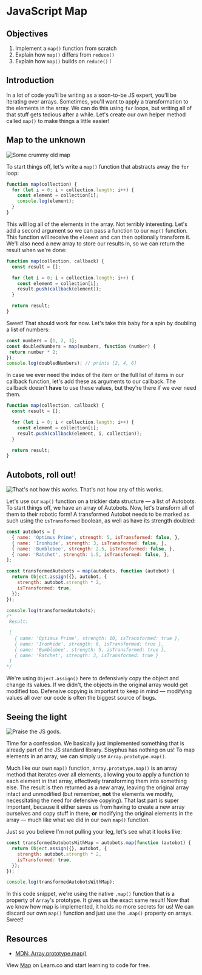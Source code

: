 # JavaScript Map

## Objectives

1. Implement a `map()` function from scratch
2. Explain how `map()` differs from `reduce()`
3. Explain how `map()` builds on `reduce()` l

## Introduction
In a lot of code you'll be writing as a soon-to-be JS expert, you'll be iterating over arrays. Sometimes, you'll want to apply a transformation to the elements in the array. We can do this using `for` loops, but writing all of that stuff gets tedious after a while. Let's create our own helper method called `map()` to make things a little easier!

## Map to the unknown
![Some crummy old map](https://i.ytimg.com/vi/gKVIWyj2QnU/maxresdefault.jpg)

To start things off, let's write a `map()` function that abstracts away the `for` loop:

```js
function map(collection) {
  for (let i = 0; i < collection.length; i++) {
    const element = collection[i];
    console.log(element);
  }
}
```

This will log all of the elements in the array. Not terribly interesting. Let's add a second argument so we can pass a function to our `map()` function. This function will receive the `element` and can then optionally transform it. We'll also need a new array to store our results in, so we can return the result when we're done:

```js
function map(collection, callback) {
  const result = [];

  for (let i = 0; i < collection.length; i++) {
    const element = collection[i];
    result.push(callback(element));
  }

  return result;
}
```

Sweet! That should work for now. Let's take this baby for a spin by doubling a list of numbers:

```js
const numbers = [1, 2, 3];
const doubledNumbers = map(numbers, function (number) {
 return number * 2;
});
console.log(doubledNumbers); // prints [2, 4, 6]
```

In case we ever need the index of the item or the full list of items in our callback function, let's add these as arguments to our callback. The callback doesn't **have** to use these values, but they're there if we ever need them.

```js
function map(collection, callback) {
  const result = [];

  for (let i = 0; i < collection.length; i++) {
    const element = collection[i];
    result.push(callback(element, i, collection));
  }

  return result;
}
```

## Autobots, roll out!
![That's not how this works. That's not how any of this works.](https://media.giphy.com/media/RjBKvVNcf4xH2/giphy.gif)

Let's use our `map()` function on a trickier data structure — a list of Autobots. To start things off, we have an array of Autobots. Now, let's transform all of them to their robotic form! A transformed Autobot needs to be marked as such using the `isTransformed` boolean, as well as have its strength doubled:

```js
const autobots = [
  { name: 'Optimus Prime', strength: 5, isTransformed: false, },
  { name: 'Ironhide', strength: 3, isTransformed: false, },
  { name: 'Bumblebee', strength: 2.5, isTransformed: false, },
  { name: 'Ratchet', strength: 1.5, isTransformed: false, },
];

const transformedAutobots = map(autobots, function (autobot) {
  return Object.assign({}, autobot, {
    strength: autobot.strength * 2,
    isTransformed: true,
  });
});

console.log(transformedAutobots);
/*
 Result:

 [
   { name: 'Optimus Prime', strength: 10, isTransformed: true },
   { name: 'Ironhide', strength: 6, isTransformed: true },
   { name: 'Bumblebee', strength: 5, isTransformed: true },
   { name: 'Ratchet', strength: 3, isTransformed: true }
 ]
*/
```

We're using `Object.assign()` here to defensively copy the object and change its values. If we didn't, the objects in the original array would get modified too. Defensive copying is important to keep in mind — modifying values all over our code is often the biggest source of bugs.

## Seeing the light
![Praise the JS gods.](https://media.giphy.com/media/kkpWcU9XgFIUE/giphy.gif)

Time for a confession. We basically just implemented something that is already part of the JS standard library. Sisyphus has nothing on us! To map elements in an array, we can simply use `Array.prototype.map()`.

Much like our own `map()` function, `Array.prototype.map()` is an array method that iterates over all elements, allowing you to apply a function to each element in that array, effectively transforming them into something else. The result is then returned as a *new* array, leaving the original array intact and unmodified (but remember, **not** the elements we modify, necessitating the need for defensive copying). That last part is super important, because it either saves us from having to create a new array ourselves and copy stuff in there, **or** modifying the original elements in the array — much like what we did in our own `map()` function.

Just so you believe I'm not pulling your leg, let's see what it looks like:

```js
const transformedAutobotsWithMap = autobots.map(function (autobot) {
  return Object.assign({}, autobot, {
    strength: autobot.strength * 2,
    isTransformed: true,
  });
});

console.log(transformedAutobotsWithMap);
```

In this code snippet, we're using the native `.map()` function that is a property of `Array`'s prototype. It gives us the exact same result! Now that we know how map is implemented, it holds no more secrets for us! We can discard our own `map()` function and just use the `.map()` property on arrays. Sweet!

## Resources

- [MDN: Array.prototype.map()](https://developer.mozilla.org/en-US/docs/Web/JavaScript/Reference/Global_Objects/Array/map)

<p class='util--hide'>View <a href='https://learn.co/lessons/javascript-map'>Map</a> on Learn.co and start learning to code for free.</p>
